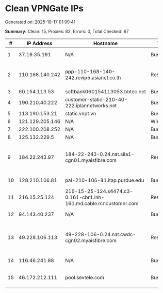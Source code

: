 # Clean VPNGate IPs
Generated on: 2025-10-17 01:09:41

**Summary:** Clean: 15, Proxies: 82, Errors: 0, Total Checked: 97

| # | IP Address | Hostname | Type | Country | Provider |
|---|------------|----------|------|---------|----------|
| 1 | 37.19.35.191 | N/A | Business | RU | PJSC Rostelecom |
| 2 | 110.168.140.242 | ppp-110-168-140-242.revip5.asianet.co.th | Residential | TH | TRUE INTERNET CORPORATION CO. LTD. |
| 3 | 60.154.113.53 | softbank060154113053.bbtec.net | Business | JP | SoftBank Corp. |
| 4 | 190.210.40.222 | customer-static-210-40-222.iplannetworks.net | Business | AR | NSS S.A. |
| 5 | 113.190.153.21 | static.vnpt.vn | Business | VN | VNPT Corp |
| 6 | 121.129.205.146 | N/A | Wireless | KR | Korea Telecom |
| 7 | 222.100.208.252 | N/A | Business | KR | Korea Telecom |
| 8 | 125.132.229.5 | N/A | Business | KR | Korea Telecom |
| 9 | 184.22.243.97 | 184-22-243-0.24.nat.sila1-cgn01.myaisfibre.com | Residential | TH | ADVANCED WIRELESS NETWORK COMPANY LIMITED |
| 10 | 128.210.106.81 | pal-210-106-81.itap.purdue.edu | Business | US | Purdue University |
| 11 | 216.15.25.124 | 216-15-25-124.s4474.c3-0.161-cbr1.lnh-161.md.cable.rcncustomer.com | Residential | US | RCN |
| 12 | 94.143.40.237 | N/A | Business | RU | PHAETON PLUS d.o.o |
| 13 | 49.228.106.113 | 49-228-106-0.24.nat.cwdc-cgn02.myaisfibre.com | Residential | TH | ADVANCED WIRELESS NETWORK COMPANY LIMITED |
| 14 | 116.46.241.88 | N/A | Business | KR | LG POWERCOMM |
| 15 | 46.172.212.111 | pool.sevtele.com | Business | RU | FOP Sinev Maksim Viktorovich |
